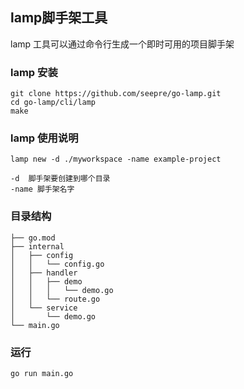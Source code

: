 ## lamp脚手架工具

lamp 工具可以通过命令行生成一个即时可用的项目脚手架

### lamp 安装
``` 
git clone https://github.com/seepre/go-lamp.git
cd go-lamp/cli/lamp
make 
```

### lamp 使用说明

```lamp new -d ./myworkspace -name example-project```

    -d  脚手架要创建到哪个目录
    -name 脚手架名字

### 目录结构
```bigquery
├── go.mod
├── internal
│   ├── config
│   │   └── config.go
│   ├── handler
│   │   ├── demo
│   │   │   └── demo.go
│   │   └── route.go
│   └── service
│       └── demo.go
└── main.go
```

### 运行
```bigquery
go run main.go
```